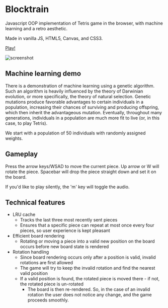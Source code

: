 # Blocktrain
Javascript OOP implementation of Tetris game in the browser, with machine learning and a retro aesthetic.

Made in vanilla JS, HTML5, Canvas, and CSS3.

[Play!](http://dwu.space/blocktrain/)

![screenshot](https://i.imgur.com/Vrb97ix.png)

## Machine learning demo
There is a demonstration of machine learning using a genetic algorithm. Such an algorithm
is heavily influenced by the theory of Darwinian evolution, or more specifically, the theory
of natural selection. Genetic mutations produce favorable advantages to certain individuals
in a population, increasing their chances of surviving and producing offspring, which then
inherit the advantageous mutation. Eventually, throughout many generations, individuals
in a population are much more fit to live (or, in this case, to play Tetris).

We start with a population of 50 individuals with randomly assigned weights. 

## Gameplay
Press the arrow keys/WSAD to move the current piece. Up arrow or W will rotate the piece.
Spacebar will drop the piece straight down and set it on the board.

If you'd like to play silently, the 'm' key will toggle the audio.

## Technical features
* LRU cache
    * Tracks the last three most recently sent pieces
    * Ensures that a specific piece can repeat at most once every four pieces, so user experience is kept pleasant
* Efficient board rendering
    * Rotating or moving a piece into a valid new position on the board occurs before new board state is rendered
* Rotation handling
    * Since board rendering occurs only after a position is valid, invalid rotations are first allowed
    * The game will try to keep the invalid rotation and find the nearest valid position
    * If a valid position is found, the rotated piece is moved there - if not, the rotated piece is un-rotated
        * The board is then re-rendered. So, in the case of an invalid rotation the user does not notice any change, and the game proceeds smoothly.
